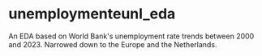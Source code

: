 # unemploymenteunl_eda
An EDA based on World Bank's unemployment rate trends between 2000 and 2023. Narrowed down to the Europe and the Netherlands.
